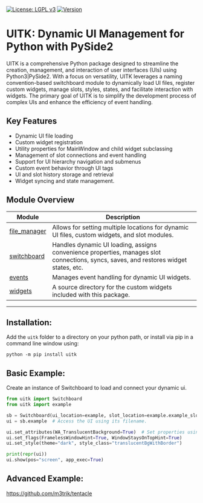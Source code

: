 [![License: LGPL v3](https://img.shields.io/badge/License-LGPL%20v3-blue.svg)](https://www.gnu.org/licenses/lgpl-3.0.en.html)
[![Version](https://img.shields.io/badge/Version-0.9.1-blue.svg)](https://pypi.org/project/uitk/)

# UITK: Dynamic UI Management for Python with PySide2

UITK is a comprehensive Python package designed to streamline the creation, management, and interaction of user interfaces (UIs) using Python3|PySide2. With a focus on versatility, UITK leverages a naming convention-based switchboard module to dynamically load UI files, register custom widgets, manage slots, styles, states, and facilitate interaction with widgets. The primary goal of UITK is to simplify the development process of complex UIs and enhance the efficiency of event handling.

## Key Features

- Dynamic UI file loading
- Custom widget registration
- Utility properties for MainWindow and child widget subclassing
- Management of slot connections and event handling
- Support for UI hierarchy navigation and submenus
- Custom event behavior through UI tags
- UI and slot history storage and retrieval
- Widget syncing and state management.

## Module Overview

Module | Description
------- | -------
[file_manager](https://github.com/m3trik/uitk/blob/main/uitk/file_manager.py) | Allows for setting multiple locations for dynamic UI files, custom widgets, and slot modules.
[switchboard](https://github.com/m3trik/uitk/blob/main/uitk/switchboard.py) | Handles dynamic UI loading, assigns convenience properties, manages slot connections, syncs, saves, and restores widget states, etc.
[events](https://github.com/m3trik/uitk/blob/main/uitk/events.py) | Manages event handling for dynamic UI widgets.
[widgets](https://github.com/m3trik/tentacle/blob/main/uitk/widgets) | A source directory for the custom widgets included with this package.

---

## Installation:

Add the `uitk` folder to a directory on your python path, or
install via pip in a command line window using:
```shell
python -m pip install uitk
```

## Basic Example:

Create an instance of Switchboard to load and connect your dynamic ui.
```python
from uitk import Switchboard
from uitk import example

sb = Switchboard(ui_location=example, slot_location=example.example_slots)
ui = sb.example  # Access the UI using its filename.

ui.set_attributes(WA_TranslucentBackground=True)  # Set properties using keyword arguments.
ui.set_flags(FramelessWindowHint=True, WindowStaysOnTopHint=True)
ui.set_style(theme="dark", style_class="translucentBgWithBorder")

print(repr(ui))
ui.show(pos="screen", app_exec=True)
```
## Advanced Example:

https://github.com/m3trik/tentacle
